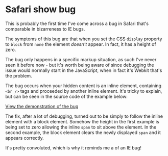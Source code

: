 # Safari show bug

This is probably the first time I've come across a bug in Safari that's comparable in bizarreness to IE bugs.

The symptoms of this bug are that when you set the CSS <code>display</code> property to <code>block</code> from <code>none</code> the element *doesn't* appear.  In fact, it has a height of zero.


<!--more-->

The bug only happens in a specific markup situation, as such I've never seen it before now - but it's worth being aware of since debugging the issue would normally start in the JavaScript, when in fact it's Webkit that's the problem.

The bug occurs when your hidden content is an inline element, containing <code>&lt;br /&gt;</code> tags and proceeded by another inline element.  It's tricky to explain, but can be seen in the source code of the example below:

[View the demonstration of the bug](http://remysharp.com/demo/safari-hide-bug.html)

The fix, after a lot of debugging, turned out to be simply to follow the inline element with a block element.  Somehow the height in the first example is being set to zero allowing the inline <code>span</code> to sit above the element.  In the second example, the block element clears the newly displayed <code>span</code> and it appears correctly.

It's pretty convoluted, which is why it reminds me a of an IE bug!